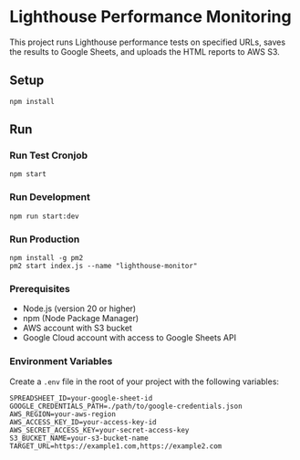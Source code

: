 # Lighthouse Performance Monitoring

This project runs Lighthouse performance tests on specified URLs, saves the results to Google Sheets, and uploads the HTML reports to AWS S3.

## Setup

```
npm install
```

## Run

### Run Test Cronjob

```
npm start
```

### Run Development

```
npm run start:dev
```

### Run Production

```
npm install -g pm2
pm2 start index.js --name "lighthouse-monitor"
```

### Prerequisites

- Node.js (version 20 or higher)
- npm (Node Package Manager)
- AWS account with S3 bucket
- Google Cloud account with access to Google Sheets API

### Environment Variables

Create a `.env` file in the root of your project with the following variables:

```dotenv
SPREADSHEET_ID=your-google-sheet-id
GOOGLE_CREDENTIALS_PATH=./path/to/google-credentials.json
AWS_REGION=your-aws-region
AWS_ACCESS_KEY_ID=your-access-key-id
AWS_SECRET_ACCESS_KEY=your-secret-access-key
S3_BUCKET_NAME=your-s3-bucket-name
TARGET_URL=https://example1.com,https://example2.com
```
